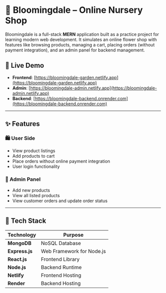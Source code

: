 # 🌸 Bloomingdale – Online Nursery Shop

Bloomingdale is a full-stack **MERN** application built as a practice project for learning modern web development. It simulates an online flower shop with features like browsing products, managing a cart, placing orders (without payment integration), and an admin panel for backend management.

## 🌼 Live Demo

- **Frontend**: [https://bloomingdale-garden.netlify.app](https://bloomingdale-garden.netlify.app)
- **Admin**: [https://bloomingdale-admin.netlify.app](https://bloomingdale-admin.netlify.app)
- **Backend**: [https://bloomingdale-backend.onrender.com](https://bloomingdale-backend.onrender.com)

---

## ✨ Features

### 🛍️ User Side
- View product listings 
- Add products to cart
- Place orders without online payment integration
- User login functionality

### 🔧 Admin Panel
- Add new products
- View all listed products
- View customer orders and update order status

---

## 🧰 Tech Stack

| Technology     | Purpose                           |
|----------------|-----------------------------------|
| **MongoDB**    | NoSQL Database                    |
| **Express.js** | Web Framework for Node.js         |
| **React.js**   | Frontend Library                  |
| **Node.js**    | Backend Runtime                   |
| **Netlify**    | Frontend Hosting                  |
| **Render**     | Backend Hosting                   |


